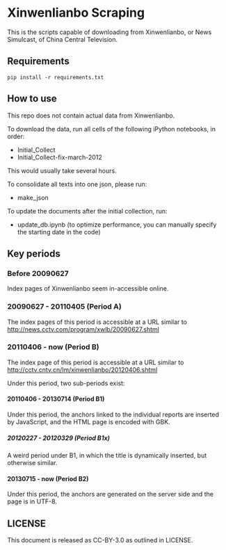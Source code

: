 Xinwenlianbo Scraping
=====================

This is the scripts capable of downloading from Xinwenlianbo, or News Simulcast, of China Central Television.

Requirements
----------
```shell
pip install -r requirements.txt
```

How to use
----------
This repo does not contain actual data from Xinwenlianbo.

To download the data, run all cells of the following iPython notebooks, in order:
- Initial_Collect
- Initial_Collect-fix-march-2012

This would usually take several hours.

To consolidate all texts into one json, please run:
- make_json

To update the documents after the initial collection, run:
- update_db.ipynb
(to optimize performance, you can manually specify the starting date in the code)

Key periods
-----------

### Before 20090627
Index pages of Xinwenlianbo seem in-accessible online.

### 20090627 - 20110405 (Period A)
The index pages of this period is accessible at a URL similar to
http://news.cctv.com/program/xwlb/20090627.shtml

### 20110406 - now (Period B)
The index page of this period is accessible at a URL similar to
http://cctv.cntv.cn/lm/xinwenlianbo/20120406.shtml

Under this period, two sub-periods exist:

#### 20110406 - 20130714 (Period B1)
Under this period, the anchors linked to the individual reports are inserted by JavaScript, and the HTML page is encoded with GBK.

##### 20120227 - 20120329 (Period B1x)
A weird period under B1, in which the title is dynamically inserted, but otherwise similar.

#### 20130715 - now (Period B2)
Under this period, the anchors are generated on the server side and the page is in UTF-8.

LICENSE
--------
This document is released as CC-BY-3.0 as outlined in LICENSE.
